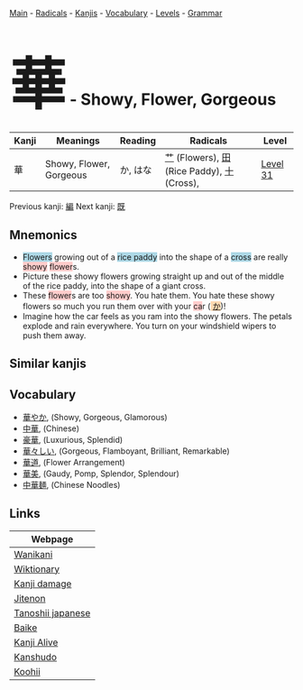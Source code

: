 <style> bigfont {font-size: 100px}</style>
[Main](../index.md) -
[Radicals](../radicals.md) -
[Kanjis](../kanjis.md) -
[Vocabulary](../vocabulary.md) -
[Levels](../levels.md) -
[Grammar](../grammar.md)
# <bigfont> 華</bigfont> - Showy, Flower, Gorgeous 

| Kanji | Meanings | Reading | Radicals | Level |
| --- | --- | --- | --- | --- |
| 華 | Showy, Flower, Gorgeous | か, はな | [艹](../radicals/艹.md) (Flowers), [田](../radicals/田.md) (Rice Paddy), [十](../radicals/十.md) (Cross),  | [Level 31](../levels/wk_level31.md) |

Previous kanji: [編](編.md) Next kanji: [既](既.md) 

## Mnemonics
 * <span style="background-color:#ADD8E6"> Flowers</span> growing out of a <span style="background-color:#ADD8E6"> rice paddy</span> into the shape of a <span style="background-color:#ADD8E6"> cross</span> are really <span style="background-color:#ffcccb"> showy</span> <span style="background-color:#ffcccb"> flower</span>s.
* Picture these showy flowers growing straight up and out of the middle of the rice paddy, into the shape of a giant cross.
* These <span style="background-color:#ffcccb"> flower</span>s are too <span style="background-color:#ffcccb"> showy</span>. You hate them. You hate these showy flowers so much you run them over with your <span style="background-color:#ffcccb"> ca</span>r (<span style="background-color:#fed8b1"> [か](https://jisho.org/search/か)</span>)!
* Imagine how the car feels as you ram into the showy flowers. The petals explode and rain everywhere. You turn on your windshield wipers to push them away.


## Similar kanjis
 


## Vocabulary
 * [華やか](../vocabulary/華.md), (Showy, Gorgeous, Glamorous)
* [中華](../vocabulary/華.md), (Chinese)
* [豪華](../vocabulary/華.md), (Luxurious, Splendid)
* [華々しい](../vocabulary/華.md), (Gorgeous, Flamboyant, Brilliant, Remarkable)
* [華道](../vocabulary/華.md), (Flower Arrangement)
* [華美](../vocabulary/華.md), (Gaudy, Pomp, Splendor, Splendour)
* [中華麺](../vocabulary/華.md), (Chinese Noodles)



## Links 

| Webpage |
| --- |
| [Wanikani          ](https://www.wanikani.com/kanji/華) |
| [Wiktionary        ](https://en.wiktionary.org/wiki/華) |
| [Kanji damage      ](http://www.kanjidamage.com/kanji/search?utf8=✓&q=華) |
| [Jitenon           ](https://jitenon.com/kanji/華) |
| [Tanoshii japanese ](https://www.tanoshiijapanese.com/dictionary/kanji.cfm?k=華) |
| [Baike             ](https://baike.baidu.com/item/華) |
| [Kanji Alive       ](https://app.kanjialive.com/華) |
| [Kanshudo          ](https://www.kanshudo.com/searchmn?q=華) |
| [Koohii            ](https://kanji.koohii.com/study/kanji/華) |
